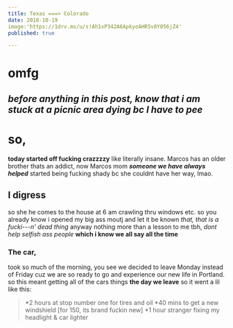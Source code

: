 ```yaml
---
title: Texas ===> Colorado 
date: 2018-10-19
image:'https://1drv.ms/u/s!Ah1xP342A6ApkyoAHR5v8Y056jZ4'
published: true

---
```





# omfg
*before anything in this post, know that i am stuck at a picnic area dying bc I have to pee*
------

# so,
__today started off fucking crazzzzy__ like literally insane.
Marcos has an older brother thats an addict, now Marcos mom *__someone we have always helped__* started being fucking shady bc she couldnt have her way, lmao. 
## I digress
so she he comes to the house at 6 am crawling thru windows etc. so you already know i opened my big ass moutj and let it be known *that, that is a fucki---n' dead thing* anyway nothing more than a lesson to me tbh, *dont help selfish ass people* __which i know we all say all the time__
### The car, 
took so much of the morning, you see we decided to leave Monday instead of Friday cuz we are so ready to go and experience our new life in Portland. 
so this meant getting all of the cars things __the day we leave__ so it went a lil like this:
>*2 hours at stop number one for tires and oil
*40 mins to get a new windshield [for 150, its brand fuckin new]
*1 hour stranger fixing my headlight & car lighter 
